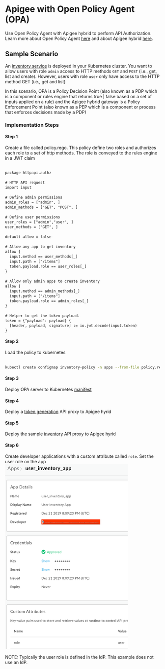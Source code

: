 # Apigee with Open Policy Agent (OPA)

Use Open Policy Agent with Apigee hybrid to perform API Authorization. Learn more about Open Policy Agent [here](http://openpolicyagent.org/) and about Apigee hybrid [here](https://docs.apigee.com/hybrid).

## Sample Scenario

An [inventory service](https://github.com/srinandan/sample-apps/tree/master/inventory) is deployed in your Kubernetes cluster. You want to allow users with role `admin` access to HTTP methods `GET` and `POST` (i.e., get, list and create). However, users with role `user` only have access to the HTTP method GET (i.e., get and list)

In this scenario, OPA is a Policy Decision Point (also known as a PDP which is a component or rules engine that returns true | false based on a set of inputs applied on a rule) and the Apigee hybrid gateway is a Policy Enforcement Point (also known as a PEP which is a component or process that enforces decisions made by a PDP)

### Implementation Steps

#### Step 1

Create a file called policy.rego. This policy define two roles and authorizes each role to a set of http methods. The role is conveyed to the rules engine in a JWT claim

```

package httpapi.authz

# HTTP API request
import input

# Define admin permissions
admin_roles = ["admin", ]
admin_methods = ["GET", "POST", ]

# Define user permissions
user_roles = ["admin","user", ]
user_methods = ["GET", ]

default allow = false

# Allow any app to get inventory
allow {
  input.method == user_methods[_]
  input.path = ["/items"]
  token.payload.role == user_roles[_]
}

# Allow only admin apps to create inventory
allow {
  input.method == admin_methods[_]
  input.path = ["/items"]
  token.payload.role == admin_roles[_]
}

# Helper to get the token payload.
token = {"payload": payload} {
  [header, payload, signature] := io.jwt.decode(input.token)
}
```

#### Step 2

Load the policy to kubernetes

```bash

kubectl create configmap inventory-policy -n apps --from-file policy.rego
```

#### Step 3

Deploy OPA server to Kubernetes [manifest](./open-policy-agent.yaml)

#### Step 4

Deploy a [token generation](./token-service) API proxy to Apigee hyrid

#### Step 5

Deploy the sample [inventory](./sample-service) API proxy to Apigee hyrid

#### Step 6

Create developer applications with a custom attribute called `role`. Set the user role on the app
<img src="./img/rOE01ccx6fU.png" width="400" height="600">

NOTE: Typically the user role is defined in the IdP. This example does not use an IdP.